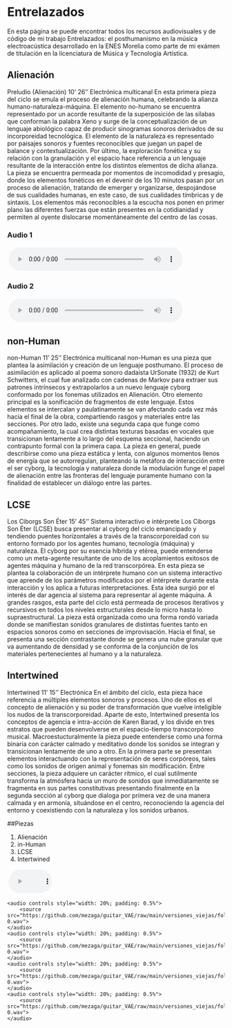 
# Entrelazados

En esta página se puede encontrar todos los recursos audiovisuales y de código de mi trabajo Entrelazados: el posthumanismo en la música electroacústica desarrollado en la ENES Morelia como parte de mi exámen de titulación en la licenciatura de Música y Tecnología Artística.

## Alienación
Preludio (Alienación)                      					10’ 26’’
Electrónica multicanal
En esta primera pieza del ciclo se emula el proceso de alienación humana, celebrando la alianza humano-naturaleza-máquina. El elemento no-humano se encuentra representado por un acorde resultante de la superposición de las sílabas que conforman la palabra Xeno y surge de la conceptualización de un lenguaje abiológico capaz de producir sinogramas sonoros derivados de su incorporeidad tecnológica. El elemento de la naturaleza es representado por paisajes sonoros y fuentes reconocibles que juegan un papel de balance y contextualización. Por último, la exploración fonética y su relación con la granulación y el espacio hace referencia a un lenguaje resultante de la interacción entre los distintos elementos de dicha alianza. La pieza se encuentra permeada por momentos de incomodidad y presagio, donde los elementos fonéticos en el devenir de los 10 minutos pasan por un proceso de alienación, tratando de emerger y organizarse, despojándose de sus cualidades humanas, en este caso, de sus cualidades tímbricas y de sintaxis. Los elementos más reconocibles a la escucha nos ponen en primer plano las diferentes fuerzas que están presentes en la cotidianidad y permiten al oyente dislocarse momentáneamente del centro de las cosas.

### Audio 1
<audio controls style="width: 80%; padding: 0.5%">
        <source src="https://github.com/mezaga/guitar_VAE/raw/main/versiones_viejas/folder/dataset_examples/Bridge_6-0.wav">
    </audio>

### Audio 2

<audio controls style="width: 80%; padding: 0.5%">
        <source src="https://github.com/mezaga/guitar_VAE/raw/main/versiones_viejas/folder/dataset_examples/Bridge_6-0.wav">
    </audio>

## non-Human

non-Human 									11’ 25’’
Electrónica multicanal
non-Human es una pieza que plantea la asimilación y creación de un lenguaje posthumano. El proceso de asimilación es aplicado al poema sonoro dadaísta UrSonate (1932) de Kurt Schwitters, el cual fue analizado con cadenas de Markov para extraer sus patrones intrínsecos y extrapolarlos a un nuevo lenguaje cyborg conformado por los fonemas utilizados en Alienación. Otro elemento principal es la sonificación de fragmentos de este lenguaje. Estos elementos se intercalan y paulatinamente se van afectando cada vez más hacia el final de la obra, compartiendo rasgos y materiales entre las secciones. Por otro lado, existe una segunda capa que funge como acompañamiento, la cual crea distintas texturas basadas en vocales que transicionan lentamente a lo largo del esquema seccional, haciendo un contrapunto formal con la primera capa. La pieza en general, puede describirse como una pieza estática y lenta, con algunos momentos llenos de energía que se autorregulan, planteando la metáfora de interacción entre el ser cyborg, la tecnología y naturaleza donde la modulación funge el papel de alienación entre las fronteras del lenguaje puramente humano con la finalidad de establecer un diálogo entre las partes.


## LCSE
Los Ciborgs Son Éter 							         15’ 45’’
Sistema interactivo e intérprete
Los Ciborgs Son Éter (LCSE) busca presentar al cyborg del ciclo emancipado y tendiendo puentes horizontales a través de la transcorporeidad con su entorno formado por los agentes humano, tecnología (máquina) y naturaleza. El cyborg por su esencia híbrida y etérea, puede entenderse como un meta-agente resultante de uno de los acoplamientos exitosos de agentes máquina y humano de la red transcorpórea. En esta pieza se plantea la colaboración de un intérprete humano con un sistema interactivo que aprende de los parámetros modificados por el intérprete durante esta interacción y los aplica a futuras interpretaciones. Esta idea surgió por el interés de dar agencia al sistema para representar al agente máquina. A grandes rasgos, esta parte del ciclo está permeada de procesos iterativos y recursivos en todos los niveles estructurales desde lo micro hasta lo supraestructural. La pieza está organizada como una forma rondó variada donde se manifiestan sonidos granulares de distintas fuentes tanto en espacios sonoros como en secciones de improvisación. Hacia el final, se presenta una sección contrastante donde se genera una nube granular que va aumentando de densidad y se conforma de la conjunción de los materiales pertenecientes al humano y a la naturaleza.

## Intertwined
Intertwined 								          11’ 15’’
Electrónica
En el ámbito del ciclo, esta pieza hace referencia a múltiples elementos sonoros y procesos. Uno de ellos es el concepto de alienación y su poder de transformación que vuelve inteligible los nudos de la transcorporeidad. Aparte de esto, Intertwined presenta los conceptos de agencia e intra-acción de Karen Barad, y los divide en tres estratos que pueden desenvolverse en el espacio-tiempo transcorpóreo musical. Macroestucturalmente la pieza puede entenderse como una forma binaria con carácter calmado y meditativo donde los sonidos se integran y transicionan lentamente de uno a otro. En la primera parte se presentan elementos interactuando con la representación de seres corpóreos, tales como los sonidos de origen animal y fonemas sin modificación. Entre secciones, la pieza adquiere un carácter rítmico, el cual sutilmente transforma la atmósfera hacia un muro de sonidos que inmediatamente se fragmenta en sus partes constitutivas presentando finalmente en la segunda sección al cyborg que dialoga por primera vez de una manera calmada y en armonía, situándose en el centro, reconociendo la agencia del entorno y coexistiendo con la naturaleza y los sonidos urbanos.

##Piezas

1. Alienación
2. in-Human
3. LCSE
4. Intertwined

<audio controls style="width: 20%; padding: 0.5%">
        <source src="https://github.com/mezaga/guitar_VAE/raw/main/versiones_viejas/folder/dataset_examples/Bridge_6-0.wav">
    </audio>
    
    <audio controls style="width: 20%; padding: 0.5%">
        <source src="https://github.com/mezaga/guitar_VAE/raw/main/versiones_viejas/folder/dataset_examples/bridge_Middle_6-0.wav">
    </audio> 
    <audio controls style="width: 20%; padding: 0.5%">
        <source src="https://github.com/mezaga/guitar_VAE/raw/main/versiones_viejas/folder/dataset_examples/middle_6-0.wav">
    </audio>
    <audio controls style="width: 20%; padding: 0.5%">
        <source src="https://github.com/mezaga/guitar_VAE/raw/main/versiones_viejas/folder/dataset_examples/Middle_Neck6-0.wav">
    </audio>
    <audio controls style="width: 20%; padding: 0.5%">
        <source src="https://github.com/mezaga/guitar_VAE/raw/main/versiones_viejas/folder/dataset_examples/Neck_6-0.wav">
    </audio>

